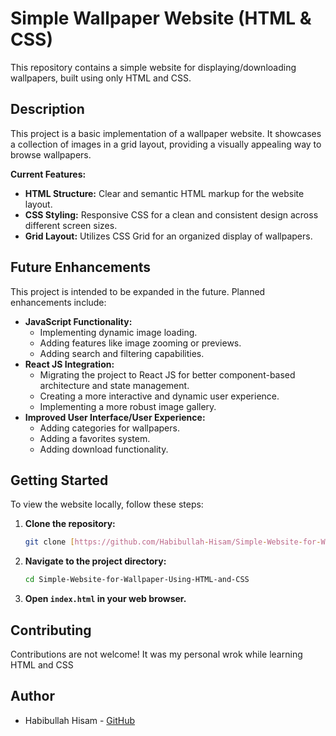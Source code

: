 # Simple Wallpaper Website (HTML & CSS)

This repository contains a simple website for displaying/downloading wallpapers, built using only HTML and CSS.

## Description

This project is a basic implementation of a wallpaper website. It showcases a collection of images in a grid layout, providing a visually appealing way to browse wallpapers. 

**Current Features:**

* **HTML Structure:** Clear and semantic HTML markup for the website layout.
* **CSS Styling:** Responsive CSS for a clean and consistent design across different screen sizes.
* **Grid Layout:** Utilizes CSS Grid for an organized display of wallpapers.

## Future Enhancements

This project is intended to be expanded in the future. Planned enhancements include:

* **JavaScript Functionality:**
    * Implementing dynamic image loading.
    * Adding features like image zooming or previews.
    * Adding search and filtering capabilities.
* **React JS Integration:**
    * Migrating the project to React JS for better component-based architecture and state management.
    * Creating a more interactive and dynamic user experience.
    * Implementing a more robust image gallery.
* **Improved User Interface/User Experience:**
    * Adding categories for wallpapers.
    * Adding a favorites system.
    * Adding download functionality.

## Getting Started

To view the website locally, follow these steps:

1.  **Clone the repository:**
    ```bash
    git clone [https://github.com/Habibullah-Hisam/Simple-Website-for-Wallpaper-Using-HTML-and-CSS.git](https://www.google.com/search?q=https://github.com/Habibullah-Hisam/Simple-Website-for-Wallpaper-Using-HTML-and-CSS.git)
    ```
2.  **Navigate to the project directory:**
    ```bash
    cd Simple-Website-for-Wallpaper-Using-HTML-and-CSS
    ```
3.  **Open `index.html` in your web browser.**

## Contributing

Contributions are not welcome! It was my personal wrok while learning HTML and CSS

## Author

* Habibullah Hisam - [GitHub](https://github.com/Habibullah-Hisam)
